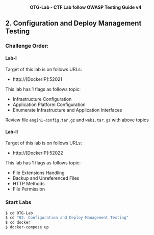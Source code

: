 <h4 align="center">OTG-Lab - CTF Lab follow OWASP Testing Guide v4</h4>

## 2. Configuration and Deploy Management Testing

### Challenge Order:

#### Lab-I

Target of this lab is on follows URLs:

* http://[DockerIP]:52021

This lab has 1 flags as follows topic:

- Infrastructure Configuration
- Application Platform Configuration
- Enumerate Infrastructure and Application Interfaces

Review file `engin1-config.tar.gz` and `web1.tar.gz` with above topics


#### Lab-II

Target of this lab is on follows URLs:

* http://[DockerIP]:52022

This lab has 1 flags as follows topic:

- File Extensions Handling
- Backup and Unreferenced Files
- HTTP Methods
- File Permission

### Start Labs

```bash
$ cd OTG-Lab
$ cd "02. Configuration and Deploy Management Testing"
$ cd docker
$ docker-compose up
```
